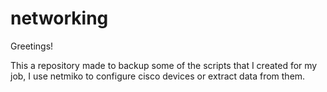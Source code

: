 # networking

Greetings!

This a repository made to backup some of the scripts that I created for my job, I use netmiko to configure cisco devices or extract data from them.
